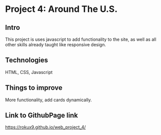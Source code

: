 # Project 4: Around The U.S.

## Intro

This project is uses javascript to add functionality to the site, as well as all other skills already taught like responsive design.

## Technologies

HTML, CSS, Javascript

## Things to improve

More functionality, add cards dynamically.

## Link to GithubPage link

https://rokux9.github.io/web_project_4/